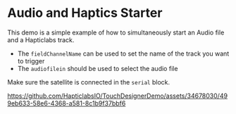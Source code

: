 # Audio and Haptics Starter

This demo is a simple example of how to simultaneously start an Audio file and a Hapticlabs track. 
- The `fieldChannelName` can be used to set the name of the track you want to trigger
- The `audiofilein` should be used to select the audio file

Make sure the satellite is connected in the `serial` block.

https://github.com/HapticlabsIO/TouchDesignerDemo/assets/34678030/499eb633-58e6-4368-a581-8c1b9f37bbf6

